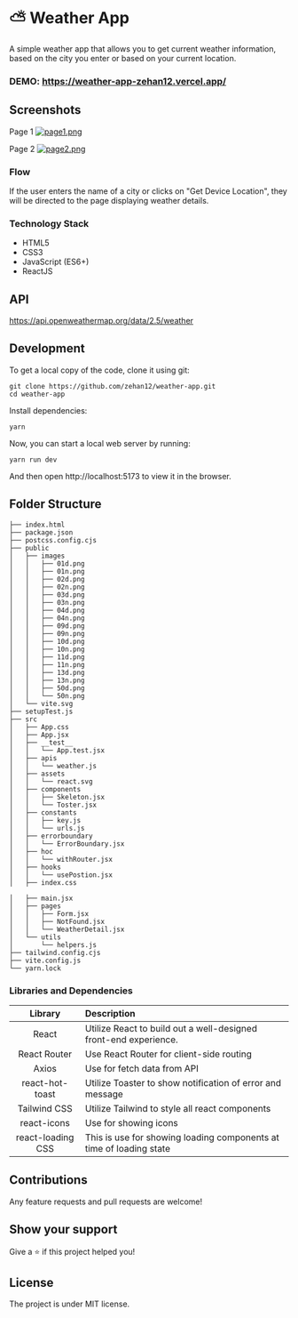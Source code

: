 # ⛅ Weather App
A simple weather app that allows you to get current weather information, based on the city you enter or based on your current location.

### DEMO: https://weather-app-zehan12.vercel.app/

## Screenshots
Page 1
[![page1.png](https://i.postimg.cc/bNXGjyk7/page1.png)](https://postimg.cc/0rf5Yqtn)

Page 2 
[![page2.png](https://i.postimg.cc/RCtFdkyX/page2.png)](https://postimg.cc/mhbB25bH)

### Flow
If the user enters the name of a city or clicks on "Get Device Location", they will be directed to the page displaying weather details.

### Technology Stack
* HTML5
* CSS3
* JavaScript (ES6+)
* ReactJS

## API
https://api.openweathermap.org/data/2.5/weather

## Development

To get a local copy of the code, clone it using git:

```
git clone https://github.com/zehan12/weather-app.git
cd weather-app
```

Install dependencies:

```
yarn
```

Now, you can start a local web server by running:

```
yarn run dev
```

And then open http://localhost:5173 to view it in the browser.

## Folder Structure
```
├── index.html
├── package.json
├── postcss.config.cjs
├── public
│   ├── images
│   │   ├── 01d.png
│   │   ├── 01n.png
│   │   ├── 02d.png
│   │   ├── 02n.png
│   │   ├── 03d.png
│   │   ├── 03n.png
│   │   ├── 04d.png
│   │   ├── 04n.png
│   │   ├── 09d.png
│   │   ├── 09n.png
│   │   ├── 10d.png
│   │   ├── 10n.png
│   │   ├── 11d.png
│   │   ├── 11n.png
│   │   ├── 13d.png
│   │   ├── 13n.png
│   │   ├── 50d.png
│   │   └── 50n.png
│   └── vite.svg
├── setupTest.js
├── src
│   ├── App.css
│   ├── App.jsx
│   ├── __test__
│   │   └── App.test.jsx
│   ├── apis
│   │   └── weather.js
│   ├── assets
│   │   └── react.svg
│   ├── components
│   │   ├── Skeleton.jsx
│   │   └── Toster.jsx
│   ├── constants
│   │   ├── key.js
│   │   └── urls.js
│   ├── errorboundary
│   │   └── ErrorBoundary.jsx
│   ├── hoc
│   │   └── withRouter.jsx
│   ├── hooks
│   │   └── usePostion.jsx
│   ├── index.css

│   ├── main.jsx
│   ├── pages
│   │   ├── Form.jsx
│   │   ├── NotFound.jsx
│   │   └── WeatherDetail.jsx
│   └── utils
│       └── helpers.js
├── tailwind.config.cjs
├── vite.config.js
└── yarn.lock
```

### Libraries and Dependencies

|      Library      | Description                                                              |
| :---------------: | :----------------------------------------------------------------------- |
|       React       | Utilize React to build out a well-designed front-end experience.         |
|   React Router    | Use React Router for client-side routing                                 |
|      Axios        | Use for fetch data from API                                              |
|  react-hot-toast  | Utilize Toaster to show notification of error and message                |
|  Tailwind CSS     | Utilize Tailwind to style all react components                           |
|  react-icons      | Use for showing icons                                                    |
| react-loading CSS | This is use for showing loading components at time of loading state      |

## Contributions
Any feature requests and pull requests are welcome!

## Show your support
Give a ⭐️ if this project helped you!

## License
The project is under MIT license.


